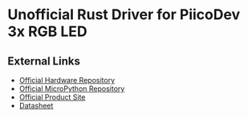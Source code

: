 # Unofficial Rust Driver for PiicoDev 3x RGB LED

## External Links

- [Official Hardware Repository]
- [Official MicroPython Repository]
- [Official Product Site]
- [Datasheet]

[Official Hardware Repository]: https://github.com/CoreElectronics/CE-PiicoDev-3x-RGB-LED-Module/tree/afd2e878f9389ce49cdacc8e39a382eb24dcc957
[Official MicroPython Repository]: https://github.com/CoreElectronics/CE-PiicoDev-RGB-LED-MicroPython-Module/tree/59b4821f561e38030c29bf9a7df5af6350980e76
[Official Product Site]: https://piico.dev/p13
[Datasheet]: https://cdn-shop.adafruit.com/datasheets/WS2812B.pdf
